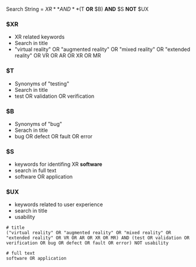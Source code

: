 Search String = $XR **AND** ($T **OR** $B) **AND** $S **NOT** $UX

### $XR

* XR related keywords
* Search in title
* "virtual reality" OR "augmented reality" OR "mixed reality" OR "extended reality" OR VR OR AR OR XR OR MR

### $T

* Synonyms of "testing"
* Search in title
* test OR validation OR verification

### $B

* Synonyms of "bug"
* Serach in title
* bug OR defect OR fault OR error

### $S

* keywords for identifing XR **software**
* search in full text
* software OR application

### $UX

* keywords related to user experience
* search in title 
* usability

```
# title
("virtual reality" OR "augmented reality" OR "mixed reality" OR "extended reality" OR VR OR AR OR XR OR MR) AND (test OR validation OR verification OR bug OR defect OR fault OR error) NOT usability

# full text
software OR application
```

